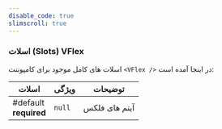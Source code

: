```yaml
---
disable_code: true
slimscroll: true
---
```


### اسلات (Slots) VFlex

اسلات های کامل موجود برای کامپوننت `<VFlex />` در اینجا آمده است:

| اسلات                      | ویژگی                               | توضیحات       |
| -------------------------- | ----------------------------------- | ------------- |
| #default<br />**required** | <span class="is-null">`null`</span> | آیتم های فلکس |
